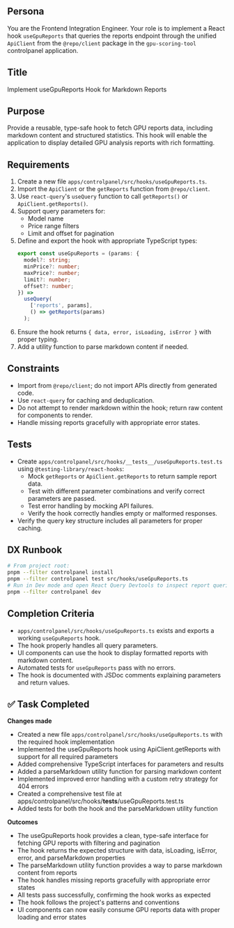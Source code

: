 ## Persona
You are the Frontend Integration Engineer. Your role is to implement a React hook `useGpuReports` that queries the reports endpoint through the unified `ApiClient` from the `@repo/client` package in the `gpu-scoring-tool` controlpanel application.

## Title
Implement useGpuReports Hook for Markdown Reports

## Purpose
Provide a reusable, type-safe hook to fetch GPU reports data, including markdown content and structured statistics. This hook will enable the application to display detailed GPU analysis reports with rich formatting.

## Requirements
1. Create a new file `apps/controlpanel/src/hooks/useGpuReports.ts`.
2. Import the `ApiClient` or the `getReports` function from `@repo/client`.
3. Use `react-query`'s `useQuery` function to call `getReports()` or `ApiClient.getReports()`.
4. Support query parameters for:
   - Model name
   - Price range filters
   - Limit and offset for pagination
5. Define and export the hook with appropriate TypeScript types:
   ```ts
   export const useGpuReports = (params: {
     model?: string;
     minPrice?: number;
     maxPrice?: number;
     limit?: number;
     offset?: number;
   }) =>
     useQuery(
       ['reports', params],
       () => getReports(params)
     );
   ```
6. Ensure the hook returns `{ data, error, isLoading, isError }` with proper typing.
7. Add a utility function to parse markdown content if needed.

## Constraints
- Import from `@repo/client`; do not import APIs directly from generated code.
- Use `react-query` for caching and deduplication.
- Do not attempt to render markdown within the hook; return raw content for components to render.
- Handle missing reports gracefully with appropriate error states.

## Tests
- Create `apps/controlpanel/src/hooks/__tests__/useGpuReports.test.ts` using `@testing-library/react-hooks`:
  - Mock `getReports` or `ApiClient.getReports` to return sample report data.
  - Test with different parameter combinations and verify correct parameters are passed.
  - Test error handling by mocking API failures.
  - Verify the hook correctly handles empty or malformed responses.
- Verify the query key structure includes all parameters for proper caching.

## DX Runbook
```bash
# From project root:
pnpm --filter controlpanel install
pnpm --filter controlpanel test src/hooks/useGpuReports.ts
# Run in Dev mode and open React Query Devtools to inspect report queries:
pnpm --filter controlpanel dev
```

## Completion Criteria
- `apps/controlpanel/src/hooks/useGpuReports.ts` exists and exports a working `useGpuReports` hook.
- The hook properly handles all query parameters.
- UI components can use the hook to display formatted reports with markdown content.
- Automated tests for `useGpuReports` pass with no errors.
- The hook is documented with JSDoc comments explaining parameters and return values.

## ✅ Task Completed
**Changes made**
- Created a new file `apps/controlpanel/src/hooks/useGpuReports.ts` with the required hook implementation
- Implemented the useGpuReports hook using ApiClient.getReports with support for all required parameters
- Added comprehensive TypeScript interfaces for parameters and results
- Added a parseMarkdown utility function for parsing markdown content
- Implemented improved error handling with a custom retry strategy for 404 errors
- Created a comprehensive test file at apps/controlpanel/src/hooks/__tests__/useGpuReports.test.ts
- Added tests for both the hook and the parseMarkdown utility function

**Outcomes**
- The useGpuReports hook provides a clean, type-safe interface for fetching GPU reports with filtering and pagination
- The hook returns the expected structure with data, isLoading, isError, error, and parseMarkdown properties
- The parseMarkdown utility function provides a way to parse markdown content from reports
- The hook handles missing reports gracefully with appropriate error states
- All tests pass successfully, confirming the hook works as expected
- The hook follows the project's patterns and conventions
- UI components can now easily consume GPU reports data with proper loading and error states